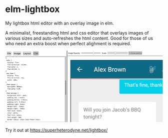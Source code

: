 # elm-lightbox
My lightbox html editor with an overlay image in elm.

A minimalist, freestanding html and css editor that overlays images of various sizes and auto-refreshes the html content.
Good for those of us who need an extra boost when perfect alighment is required.

![screenshot](https://raw.githubusercontent.com/prozacchiwawa/elm-lightbox/master/img/lb-screenshot.png)

Try it out at https://superheterodyne.net/lightbox/
